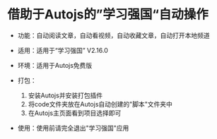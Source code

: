 # 借助于Autojs的”学习强国“自动操作

* 功能：自动阅读文章，自动看视频，自动收藏文章，自动打开本地频道
* 适用：适用于“学习强国” V2.16.0

* 环境：适用于Autojs免费版
* 打包：
    1. 安装Autojs并安装打包插件
    2. 将code文件夹放在Autojs自动创建的"脚本"文件夹中
    3. 在Autojs主页面看到项目选择即可
 * 使用：使用前请完全退出"学习强国"应用
